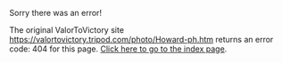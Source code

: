

Sorry there was an error!

The original ValorToVictory site https://valortovictory.tripod.com/photo/Howard-ph.htm returns an error code: 404 for this page. [Click here to go to the index page](../index.md).